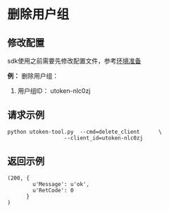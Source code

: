 # 删除用户组


## 修改配置
sdk使用之前需要先修改配置文件，参考[环境准备](/utoken/sdk/prerequisites)


**例：** 删除用户组：

1.  用户组ID： utoken-nlc0zj

## 请求示例

    python utoken-tool.py  --cmd=delete_client      \
                      --client_id=utoken-nlc0zj

## 返回示例

    (200, {
            u'Message': u'ok', 
            u'RetCode': 0
          }
    )
